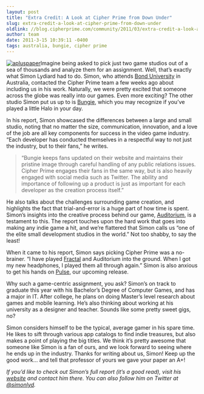 ```yaml
---
layout: post
title: "Extra Credit: A Look at Cipher Prime from Down Under"
slug: extra-credit-a-look-at-cipher-prime-from-down-under
oldlink: //blog.cipherprime.com/community/2011/03/extra-credit-a-look-at-cipher-prime-from-down-under
author: team
date: 2011-3-15 10:39:11 -0400
tags: australia, bungie, cipher prime
---
```


[![](/img/blog/apluspaper.png "apluspaper")](/img/blog/apluspaper.png)Imagine being asked to pick just two game studios out of a sea of thousands and analyze them for an assignment. Well, that’s exactly what Simon Lydiard had to do. Simon, who attends [Bond University](http://www.bond.edu.au/) in Australia, contacted the Cipher Prime team a few weeks ago about including us in his work. Naturally, we were pretty excited that someone across the globe was really into our games. Even more exciting? The other studio Simon put us up to is [Bungie](http://www.bungie.net/), which you may recognize if you’ve played a little Halo in your day.

In his report, Simon showcased the differences between a large and small studio, noting that no matter the size, communication, innovation, and a love of the job are all key components for success in the video game industry. “Each developer has conducted themselves in a respectful way to not just the industry, but to their fans,” he writes.

> “Bungie keeps fans updated on their website and maintains their pristine image through careful handling of any public relations issues. Cipher Prime engages their fans in the same way, but is also heavily engaged with social media such as Twitter. The ability and importance of following up a product is just as important for each developer as the creation process itself.”

He also talks about the challenges surrounding game creation, and highlights the fact that trial-and-error is a huge part of how time is spent. Simon’s insights into the creative process behind our game, [Auditorium](http://www.playauditorium.com), is a testament to this. The report touches upon the hard work that goes into making any indie game a hit, and we’re flattered that Simon calls us “one of the elite small development studios in the world.” Not too shabby, to say the least!

When it came to his report, Simon says picking Cipher Prime was a no-brainer. “I have played [Fractal](http://www.playfractal.com) and Auditorium into the ground. When I got my new headphones, I played them all through again.” Simon is also anxious to get his hands on [Pulse](http://www.cipherprime.com/2011/01/its-time-for-a-new-game-enter-pulse/), our upcoming release.

Why such a game-centric assignment, you ask? Simon’s on track to graduate this year with his Bachelor’s Degree of Computer Games, and has a major in IT. After college, he plans on doing Master’s level research about games and mobile learning. He’s also thinking about working at his university as a designer and teacher. Sounds like some pretty sweet gigs, no?

Simon considers himself to be the typical, average gamer in his spare time. He likes to sift through various app catalogs to find indie treasures, but also makes a point of playing the big titles. We think it’s pretty awesome that someone like Simon is a fan of ours, and we look forward to seeing where he ends up in the industry. Thanks for writing about us, Simon! Keep up the good work… and tell that professor of yours we gave your paper an A+!

_If you’d like to check out Simon’s full report (it’s a good read), visit his [website](http://www.sleeping-giant.au.com/) and contact him there. You can also follow him on Twitter at [@simonlyd](http://www.twitter.com/simonlyd)._
